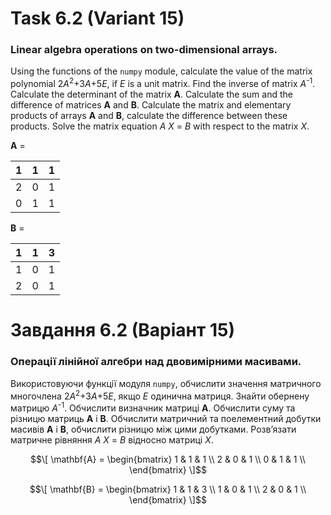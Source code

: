 # Task 6.2 (Variant 15)
### Linear algebra operations on two-dimensional arrays.
Using the functions of the ``numpy`` module, calculate the value of the matrix polynomial
2*A*<sup>2</sup>+3*A*+5*E*, if *E* is a unit matrix. Find
the inverse of matrix *A*<sup>-1</sup>. Calculate the determinant of the matrix **A**. Calculate the sum and
the difference of matrices **A** and **B**. Calculate the matrix and elementary products
of arrays **A** and **B**, calculate the difference between these products. Solve the matrix
equation *A* *X* = *B* with respect to the matrix *X*.


**A** =

| 1 | 1 | 1 |
|---|---|---| 
| 2 | 0 | 1 |
| 0 | 1 | 1 |

**B** =

| 1 | 1 | 3 |
|---|---|---|
| 1 | 0 | 1 |
| 2 | 0 | 1 |

# Завдання 6.2 (Варіант 15) 
### Операції лінійної алгебри над двовимірними масивами.
Використовуючи функції модуля ``numpy``, обчислити значення
матричного многочлена
2*A*<sup>2</sup>+3*A*+5*E*, якщо *E* одинична матриця. Знайти
обернену матрицю *A*<sup>-1</sup>. Обчислити визначник матриці **A**. Обчислити суму та
різницю матриць **A** і **B**. Обчислити матричний та поелементний добутки
масивів **A** і **B**, обчислити різницю між цими добутками. Розв’язати матричне
рівняння
*A* *X* = *B*
відносно матриці *X*. 

$$\[
\mathbf{A} =
\begin{bmatrix}
  1 & 1 & 1 \\
  2 & 0 & 1 \\
  0 & 1 & 1 \\
\end{bmatrix}
\]$$

$$\[
\mathbf{B} =
\begin{bmatrix}
  1 & 1 & 3 \\
  1 & 0 & 1 \\
  2 & 0 & 1 \\
\end{bmatrix}
\]$$